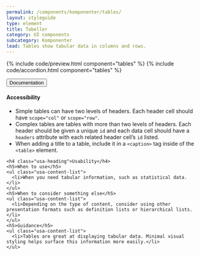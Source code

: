 ```yaml
---
permalink: /components/komponenter/tables/
layout: styleguide
type: element
title: Tabeller
category: UI components
subcategory: Komponenter
lead: Tables show tabular data in columns and rows.
---
```


{% include code/preview.html component="tables" %}
{% include code/accordion.html component="tables" %}
<div class="usa-accordion-bordered">
  <button class="usa-button-unstyled usa-accordion-button"
      aria-expanded="true" aria-controls="table-docs">
    Documentation
  </button>
  <div id="table-docs" aria-hidden="false" class="usa-accordion-content">
    <h4 class="usa-heading">Accessibility</h4>
    <ul class="usa-content-list">
      <li>Simple tables can have two levels of headers. Each header cell should have <code>scope=<wbr>"col"</code> or <code>scope=<wbr>"row"</code>.</li>
      <li>Complex tables are tables with more than two levels of headers. Each header should be given a unique <code>id</code> and each data cell should have a <code>headers</code> attribute with each related header cell’s <code>id</code> listed.</li>
      <li>When adding a title to a table, include it in a <code>&lt;caption&gt;</code> tag inside of the <code>&lt;table&gt;</code> element.</li>
    </ul>

    <h4 class="usa-heading">Usability</h4>
    <h5>When to use</h5>
    <ul class="usa-content-list">
      <li>When you need tabular information, such as statistical data.</li>
    </ul>
    <h5>When to consider something else</h5>
    <ul class="usa-content-list">
      <li>Depending on the type of content, consider using other presentation formats such as definition lists or hierarchical lists. </li>
    </ul>
    <h5>Guidance</h5>
    <ul class="usa-content-list">
      <li>Tables are great at displaying tabular data. Minimal visual styling helps surface this information more easily.</li>
    </ul>
  </div>
</div>
